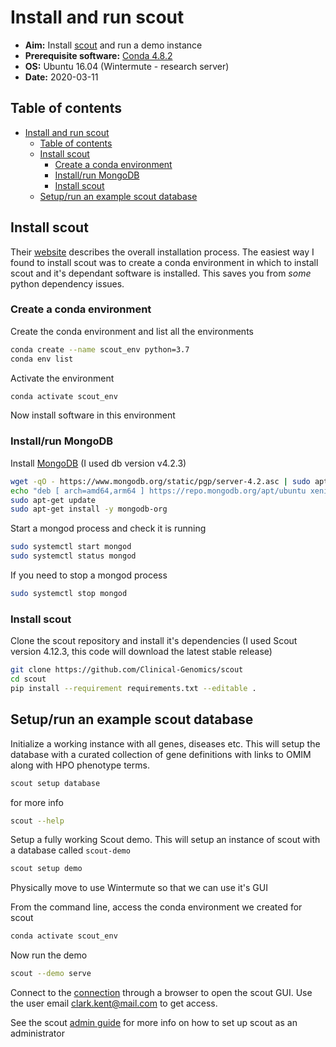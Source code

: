 # Install and run scout

- **Aim:** Install [scout](http://www.clinicalgenomics.se/scout/) and run a demo instance
- **Prerequisite software:** [Conda 4.8.2](https://docs.conda.io/projects/conda/en/latest/index.html)
- **OS:** Ubuntu 16.04 (Wintermute - research server)
- **Date:** 2020-03-11

## Table of contents

- [Install and run scout](#install-and-run-scout)
  - [Table of contents](#table-of-contents)
  - [Install scout](#install-scout)
    - [Create a conda environment](#create-a-conda-environment)
    - [Install/run MongoDB](#installrun-mongodb)
    - [Install scout](#install-scout-1)
  - [Setup/run an example scout database](#setuprun-an-example-scout-database)

## Install scout

Their [website](http://www.clinicalgenomics.se/scout/install/) describes the overall installation process. The easiest way I found to install scout was to create a conda environment in which to install scout and it's dependant software is installed. This saves you from *some* python dependency issues.

### Create a conda environment

Create the conda environment and list all the environments

```bash
conda create --name scout_env python=3.7
conda env list
```

Activate the environment

```bash
conda activate scout_env
```

Now install software in this environment

### Install/run MongoDB

Install [MongoDB](https://docs.mongodb.com/manual/tutorial/install-mongodb-on-ubuntu/) (I used db version v4.2.3)

```bash
wget -qO - https://www.mongodb.org/static/pgp/server-4.2.asc | sudo apt-key add -
echo "deb [ arch=amd64,arm64 ] https://repo.mongodb.org/apt/ubuntu xenial/mongodb-org/4.2 multiverse" | sudo tee /etc/apt/sources.list.d/mongodb-org-4.2.list
sudo apt-get update
sudo apt-get install -y mongodb-org
```

Start a mongod process and check it is running

```bash
sudo systemctl start mongod
sudo systemctl status mongod
```

If you need to stop a mongod process

```bash
sudo systemctl stop mongod
```

### Install scout

Clone the scout repository and install it's dependencies (I used Scout version 4.12.3, this code will download the latest stable release)

```bash
git clone https://github.com/Clinical-Genomics/scout
cd scout
pip install --requirement requirements.txt --editable .
```

## Setup/run an example scout database

Initialize a working instance with all genes, diseases etc. This will setup the database with a curated collection of gene definitions with links to OMIM along with HPO phenotype terms.

```bash
scout setup database
```

for more info

```bash
scout --help
```

Setup a fully working Scout demo. This will setup an instance of scout with a database called `scout-demo`

```bash
scout setup demo
```

Physically move to use Wintermute so that we can use it's GUI

From the command line, access the conda environment we created for scout

```bash
conda activate scout_env
```

Now run the demo

```bash
scout --demo serve
```

Connect to the [connection](http://localhost:5000/) through a browser to open the scout GUI. Use the user email clark.kent@mail.com to get access.

See the scout [admin guide](http://www.clinicalgenomics.se/scout/admin-guide/) for more info on how to set up scout as an administrator
